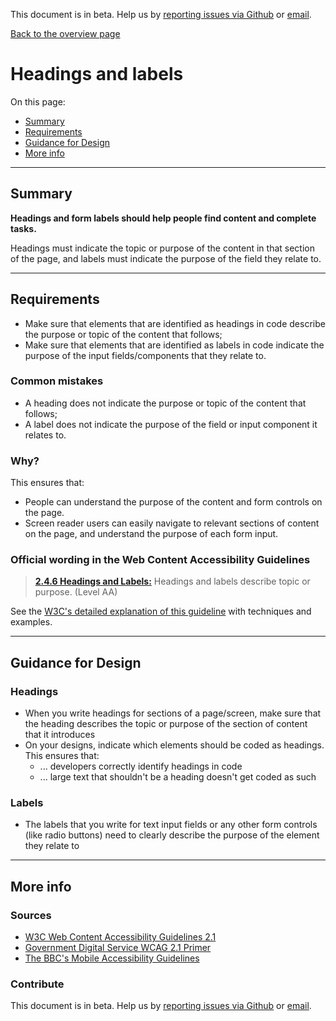 This document is in beta. Help us by [reporting issues via Github](https://github.com/jfhector/accessibility-guidelines) or [email](mailto:jeanfrancois.hector@googlemail.com).

[Back to the overview page](./../index.html)

# Headings and labels

On this page:

- [Summary](#summary)
- [Requirements](#requirements)
- [Guidance for Design](#guidance-for-design)
- [More info](#more-info)

---

## Summary

**Headings and form labels should help people find content and complete tasks.**

Headings must indicate the topic or purpose of the content in that section of the page, and labels must indicate the purpose of the field they relate to.

---

## Requirements

- Make sure that elements that are identified as headings in code describe the purpose or topic of the content that follows;
- Make sure that elements that are identified as labels in code indicate the purpose of the input fields/components that they relate to.

### Common mistakes

- A heading does not indicate the purpose or topic of the content that follows;
- A label does not indicate the purpose of the field or input component it relates to.

### Why?

This ensures that:

- People can understand the purpose of the content and form controls on the page.
- Screen reader users can easily navigate to relevant sections of content on the page, and understand the purpose of each form input.

### Official wording in the Web Content Accessibility Guidelines

> [**2.4.6 Headings and Labels:**](https://www.w3.org/TR/UNDERSTANDING-WCAG20/navigation-mechanisms-descriptive.html) Headings and labels describe topic or purpose. (Level AA)

See the [W3C's detailed explanation of this guideline](https://www.w3.org/TR/UNDERSTANDING-WCAG20/navigation-mechanisms-descriptive.html) with techniques and examples.

---

## Guidance for Design

### Headings

- When you write headings for sections of a page/screen, make sure that the heading describes the topic or purpose of the section of content that it introduces
- On your designs, indicate which elements should be coded as headings. This ensures that:
  - ... developers correctly identify headings in code
  - ... large text that shouldn't be a heading doesn't get coded as such

### Labels

- The labels that you write for text input fields or any other form controls (like radio buttons) need to clearly describe the purpose of the element they relate to

---

## More info

### Sources

- [W3C Web Content Accessibility Guidelines 2.1](https://www.w3.org/TR/WCAG21/)
- [Government Digital Service WCAG 2.1 Primer](https://alphagov.github.io/wcag-primer/)
- [The BBC's Mobile Accessibility Guidelines](https://www.bbc.co.uk/guidelines/futuremedia/accessibility/mobile/summary)

### Contribute

This document is in beta. Help us by [reporting issues via Github](https://github.com/jfhector/accessibility-guidelines) or [email](mailto:jeanfrancois.hector@googlemail.com).
